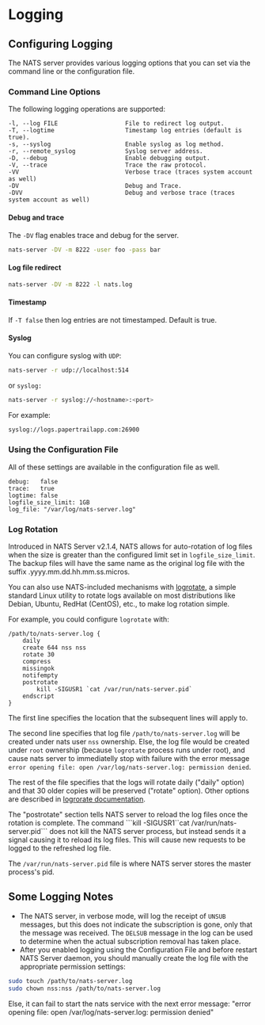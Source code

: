 # Logging

## Configuring Logging

The NATS server provides various logging options that you can set via the command line or the configuration file.

### Command Line Options

The following logging operations are supported:

```text
-l, --log FILE                   File to redirect log output.
-T, --logtime                    Timestamp log entries (default is true).
-s, --syslog                     Enable syslog as log method.
-r, --remote_syslog              Syslog server address.
-D, --debug                      Enable debugging output.
-V, --trace                      Trace the raw protocol.
-VV                              Verbose trace (traces system account as well)
-DV                              Debug and Trace.
-DVV                             Debug and verbose trace (traces system account as well)
```

#### Debug and trace

The `-DV` flag enables trace and debug for the server.

```bash
nats-server -DV -m 8222 -user foo -pass bar
```

#### Log file redirect

```bash
nats-server -DV -m 8222 -l nats.log
```

#### Timestamp

If `-T false` then log entries are not timestamped. Default is true.

#### Syslog

You can configure syslog with `UDP`:

```bash
nats-server -r udp://localhost:514
```

or `syslog:`

```bash
nats-server -r syslog://<hostname>:<port>
```

For example:

```bash
syslog://logs.papertrailapp.com:26900
```

### Using the Configuration File

All of these settings are available in the configuration file as well.

```text
debug:   false
trace:   true
logtime: false
logfile_size_limit: 1GB
log_file: "/var/log/nats-server.log"
```

### Log Rotation

Introduced in NATS Server v2.1.4, NATS allows for auto-rotation of log files when the size is greater than the configured limit set in `logfile_size_limit`. The backup files will have the same name as the original log file with the suffix .yyyy.mm.dd.hh.mm.ss.micros.

You can also use NATS-included mechanisms with [logrotate](https://github.com/logrotate/logrotate), a simple standard Linux utility to rotate logs available on most distributions like Debian, Ubuntu, RedHat \(CentOS\), etc., to make log rotation simple.

For example, you could configure `logrotate` with:

```text
/path/to/nats-server.log {
    daily
    create 644 nss nss
    rotate 30
    compress
    missingok
    notifempty
    postrotate
        kill -SIGUSR1 `cat /var/run/nats-server.pid`
    endscript
}
```

The first line specifies the location that the subsequent lines will apply to.

The second line specifies that log file `/path/to/nats-server.log` will be created under nats user `nss` ownership. Else, the log file would be created under `root` ownership (because `logrotate` process runs under root), and cause nats server to immediatelly stop with failure with the error message `error opening file: open /var/log/nats-server.log: permission denied`.

The rest of the file specifies that the logs will rotate daily \("daily" option\) and that 30 older copies will be preserved \("rotate" option\). Other options are described in [logrorate documentation](https://linux.die.net/man/8/logrotate).

The "postrotate" section tells NATS server to reload the log files once the rotation is complete. The command ```kill -SIGUSR1``cat /var/run/nats-server.pid\`\`\` does not kill the NATS server process, but instead sends it a signal causing it to reload its log files. This will cause new requests to be logged to the refreshed log file.

The `/var/run/nats-server.pid` file is where NATS server stores the master process's pid.

## Some Logging Notes

* The NATS server, in verbose mode, will log the receipt of `UNSUB` messages, but this does not indicate the subscription is gone, only that the message was received. The `DELSUB` message in the log can be used to determine when the actual subscription removal has taken place.
* After you enabled logging using the Configuration File and before restart NATS Server daemon, you should manually create the log file with the appropriate permission settings:
```bash
sudo touch /path/to/nats-server.log
sudo chown nss:nss /path/to/nats-server.log
```
Else, it can fail to start the nats service with the next error message: "error opening file: open /var/log/nats-server.log: permission
 denied"

